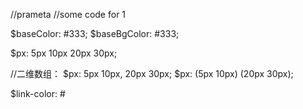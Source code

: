 
//prameta
//some code for 1

$baseColor: #333;
$baseBgColor: #333;

$px: 5px 10px 20px 30px;

//二维数组：
$px: 5px 10px, 20px 30px;
$px: (5px 10px) (20px 30px);

$link-color: #